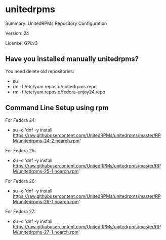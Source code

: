#           unitedrpms
 
Summary:        UnitedRPMs Repository Configuration
 
Version:        24
 
License:        GPLv3



## Have you installed manually unitedrpms?

You need delete old repositories:

* su
* rm -f /etc/yum.repos.d/unitedrpms.repo
* rm -f /etc/yum.repos.d/fedora-enjoy24.repo


## Command Line Setup using rpm

For Fedora 24:
* su -c 'dnf -y install https://raw.githubusercontent.com/UnitedRPMs/unitedrpms/master/RPM/unitedrpms-24-2.noarch.rpm'

For Fedora 25: 
* su -c 'dnf -y install https://raw.githubusercontent.com/UnitedRPMs/unitedrpms/master/RPM/unitedrpms-25-1.noarch.rpm'

For Fedora 26: 
* su -c 'dnf -y install https://raw.githubusercontent.com/UnitedRPMs/unitedrpms/master/RPM/unitedrpms-26-1.noarch.rpm'

For Fedora 27: 
* su -c 'dnf -y install https://raw.githubusercontent.com/UnitedRPMs/unitedrpms/master/RPM/unitedrpms-27-1.noarch.rpm'



 
